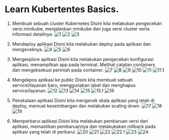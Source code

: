 # Learn Kubertentes Basics.

1. Membuat sebuah cluster Kubernetes
Disini kita melakukan pengecekan versi minikube, menjalankan minikube dan juga versi cluster serta informasi detailnya.
![1](https://github.com/XabaraNeanthal/uas-tcc/blob/master/materi-05/gambar-01.png)
![2](https://github.com/XabaraNeanthal/uas-tcc/blob/master/materi-05/gambar-02.png)
![3](https://github.com/XabaraNeanthal/uas-tcc/blob/master/materi-05/gambar-03.png)

2. Mendeploy aplikasi
Disini kita melakukan deploy pada aplikasi dan mengeceknya.
![4](https://github.com/XabaraNeanthal/uas-tcc/blob/master/materi-05/gambar-04.png)
![5](https://github.com/XabaraNeanthal/uas-tcc/blob/master/materi-05/gambar-05.png)
![6](https://github.com/XabaraNeanthal/uas-tcc/blob/master/materi-05/gambar-06.png)

3. Mengexplore aplikasi
Disini kita melakukan pengecekan konfigurasi aplikasi, menampilkan app pada terminal. 
Melihat catatan containers dan mengeksekusi perintah pada container.
![7](https://github.com/XabaraNeanthal/uas-tcc/blob/master/materi-05/gambar-07.png)
![8](https://github.com/XabaraNeanthal/uas-tcc/blob/master/materi-05/gambar-08.png)
![9](https://github.com/XabaraNeanthal/uas-tcc/blob/master/materi-05/gambar-09.png)
![10](https://github.com/XabaraNeanthal/uas-tcc/blob/master/materi-05/gambar-10.png)
![11](https://github.com/XabaraNeanthal/uas-tcc/blob/master/materi-05/gambar-11.png)
![11.1](https://github.com/XabaraNeanthal/uas-tcc/blob/master/materi-05/gambar-11.1.png)

4. Mengekpos aplikasi ke public
Disini kita membuat sebuah servicel/layanan baru, menggunakan label dan menghapus service/layanan.
![12](https://github.com/XabaraNeanthal/uas-tcc/blob/master/materi-05/gambar-12.png)
![13](https://github.com/XabaraNeanthal/uas-tcc/blob/master/materi-05/gambar-13.png)
![14](https://github.com/XabaraNeanthal/uas-tcc/blob/master/materi-05/gambar-14.png)
![15](https://github.com/XabaraNeanthal/uas-tcc/blob/master/materi-05/gambar-15.png)
![15.1](https://github.com/XabaraNeanthal/uas-tcc/blob/master/materi-05/gambar-15.1.png)
![16](https://github.com/XabaraNeanthal/uas-tcc/blob/master/materi-05/gambar-16.png)

5. Penskalaan aplikasi
Disini kita mengecek skala aplikasi yang telah di deploy, memuat keseimbangan dan melakukan scaling down.
![17](https://github.com/XabaraNeanthal/uas-tcc/blob/master/materi-05/gambar-17.png)
![18](https://github.com/XabaraNeanthal/uas-tcc/blob/master/materi-05/gambar-18.png)
![19](https://github.com/XabaraNeanthal/uas-tcc/blob/master/materi-05/gambar-19.png)

6. Memperbarui aplikasi
Disini kita melakukan pembaruan versi dari aplikasi, memastikan pembaruannya dan melakukakan rollback pada aplikasi yang telah di perbarui.
![20](https://github.com/XabaraNeanthal/uas-tcc/blob/master/materi-05/gambar-20.png)
![21](https://github.com/XabaraNeanthal/uas-tcc/blob/master/materi-05/gambar-21.png)
![22](https://github.com/XabaraNeanthal/uas-tcc/blob/master/materi-05/gambar-22.png)
![22.1](https://github.com/XabaraNeanthal/uas-tcc/blob/master/materi-05/gambar-22.1.png)
![23](https://github.com/XabaraNeanthal/uas-tcc/blob/master/materi-05/gambar-23.png)
![24](https://github.com/XabaraNeanthal/uas-tcc/blob/master/materi-05/gambar-24.png)